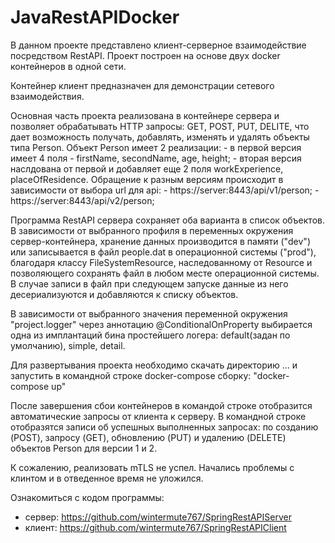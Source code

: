 # JavaRestAPIDocker
В данном проекте представлено клиент-серверное взаимодействие посредством RestAPI.
Проект построен на основе двух docker контейнеров в одной сети. 

Контейнер клиент предназначен для демонстрации сетевого взаимодействия.

Основная часть проекта реализована в контейнере сервера и позволяет обрабатывать HTTP запросы:
GET, POST, PUT, DELITE, что дает возможность получать, добавлять, изменять и удалять объекты типа Person.
Объект Person имеет 2 реализации: 
	- в первой версия имеет 4 поля - firstName, secondName, age, height;
	- вторая версия наслдована от первой и добавляет еще 2 поля workExperience, placeOfResidence.
Обращение к разным версиям происходит в зависимости от выбора url для api: 
 	- https://server:8443/api/v1/person;
	- https://server:8443/api/v2/person;

Программа RestAPI сервера сохраняет оба варианта в список объектов. В зависимости от выбранного профиля в переменных окружения сервер-контейнера,
хранение данных производится в памяти ("dev") или записывается в файл people.dat в операционной системы ("prod"), благодаря классу FileSystemResource, наследованному от Resource и позволяющего сохранять файл в любом месте операционной системы.
В случае записи в файл при следующем запуске данные из него десериализуются и добавляются к списку объектов.

В зависимости от выбранного значения переменной окружения "project.logger" через аннотацию @ConditionalOnProperty выбирается одна из имплантаций бина простейшего логера: default(задан по умолчанию), simple, detail.


Для развертывания проекта необходимо скачать директорию ... и запустить в командной строке docker-compose сборку:
"docker-compose up"

После завершения сбои контейнеров в командой строке отобразится автоматические запросы от клиента к серверу.
В командной строке отобразятся записи об успешных выполненных запросах: по созданию (POST), запросу (GET), обновлению (PUT) и удалению (DELETE) объектов Person для версии 1 и 2.

К сожалению, реализовать mTLS не успел. Начались проблемы с клинтом и в отведенное время не уложился.

Ознакомиться с кодом программы:
- сервер:  https://github.com/wintermute767/SpringRestAPIServer 
- клиент:  https://github.com/wintermute767/SpringRestAPIClient
